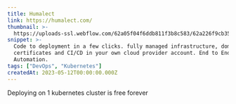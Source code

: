 ```yaml
---
title: Humalect
link: https://humalect.com/
thumbnail: >-
  https://uploads-ssl.webflow.com/62a05f04f6ddb811f3b8c583/62a226f9cb357b11aa5198a1_Humalect%20256x256%20webclip.png
snippet: >-
  Code to deployment in a few clicks. fully managed infrastructure, domains,
  certificates and CI/CD in your own cloud provider account. End to End DevOps
  Automation.
tags: ["DevOps", "Kubernetes"]
createdAt: 2023-05-12T00:00:00.000Z
---
```

Deploying on 1 kubernetes cluster is free forever